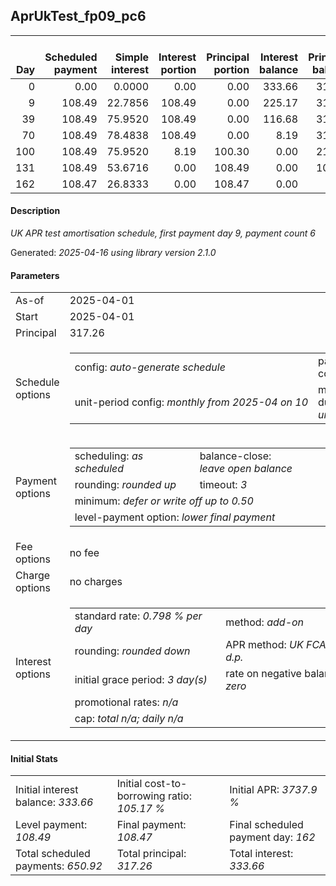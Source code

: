 <h2>AprUkTest_fp09_pc6</h2>
<table>
    <thead style="vertical-align: bottom;">
        <th style="text-align: right;">Day</th>
        <th style="text-align: right;">Scheduled payment</th>
        <th style="text-align: right;">Simple interest</th>
        <th style="text-align: right;">Interest portion</th>
        <th style="text-align: right;">Principal portion</th>
        <th style="text-align: right;">Interest balance</th>
        <th style="text-align: right;">Principal balance</th>
        <th style="text-align: right;">Total simple interest</th>
        <th style="text-align: right;">Total interest</th>
        <th style="text-align: right;">Total principal</th>
    </thead>
    <tr style="text-align: right;">
        <td class="ci00">0</td>
        <td class="ci01" style="white-space: nowrap;">0.00</td>
        <td class="ci02">0.0000</td>
        <td class="ci03">0.00</td>
        <td class="ci04">0.00</td>
        <td class="ci05">333.66</td>
        <td class="ci06">317.26</td>
        <td class="ci07">0.0000</td>
        <td class="ci08">0.00</td>
        <td class="ci09">0.00</td>
    </tr>
    <tr style="text-align: right;">
        <td class="ci00">9</td>
        <td class="ci01" style="white-space: nowrap;">108.49</td>
        <td class="ci02">22.7856</td>
        <td class="ci03">108.49</td>
        <td class="ci04">0.00</td>
        <td class="ci05">225.17</td>
        <td class="ci06">317.26</td>
        <td class="ci07">22.7856</td>
        <td class="ci08">108.49</td>
        <td class="ci09">0.00</td>
    </tr>
    <tr style="text-align: right;">
        <td class="ci00">39</td>
        <td class="ci01" style="white-space: nowrap;">108.49</td>
        <td class="ci02">75.9520</td>
        <td class="ci03">108.49</td>
        <td class="ci04">0.00</td>
        <td class="ci05">116.68</td>
        <td class="ci06">317.26</td>
        <td class="ci07">98.7377</td>
        <td class="ci08">216.98</td>
        <td class="ci09">0.00</td>
    </tr>
    <tr style="text-align: right;">
        <td class="ci00">70</td>
        <td class="ci01" style="white-space: nowrap;">108.49</td>
        <td class="ci02">78.4838</td>
        <td class="ci03">108.49</td>
        <td class="ci04">0.00</td>
        <td class="ci05">8.19</td>
        <td class="ci06">317.26</td>
        <td class="ci07">177.2214</td>
        <td class="ci08">325.47</td>
        <td class="ci09">0.00</td>
    </tr>
    <tr style="text-align: right;">
        <td class="ci00">100</td>
        <td class="ci01" style="white-space: nowrap;">108.49</td>
        <td class="ci02">75.9520</td>
        <td class="ci03">8.19</td>
        <td class="ci04">100.30</td>
        <td class="ci05">0.00</td>
        <td class="ci06">216.96</td>
        <td class="ci07">253.1735</td>
        <td class="ci08">333.66</td>
        <td class="ci09">100.30</td>
    </tr>
    <tr style="text-align: right;">
        <td class="ci00">131</td>
        <td class="ci01" style="white-space: nowrap;">108.49</td>
        <td class="ci02">53.6716</td>
        <td class="ci03">0.00</td>
        <td class="ci04">108.49</td>
        <td class="ci05">0.00</td>
        <td class="ci06">108.47</td>
        <td class="ci07">306.8450</td>
        <td class="ci08">333.66</td>
        <td class="ci09">208.79</td>
    </tr>
    <tr style="text-align: right;">
        <td class="ci00">162</td>
        <td class="ci01" style="white-space: nowrap;">108.47</td>
        <td class="ci02">26.8333</td>
        <td class="ci03">0.00</td>
        <td class="ci04">108.47</td>
        <td class="ci05">0.00</td>
        <td class="ci06">0.00</td>
        <td class="ci07">333.6784</td>
        <td class="ci08">333.66</td>
        <td class="ci09">317.26</td>
    </tr>
</table>
<h4>Description</h4>
<p><i>UK APR test amortisation schedule, first payment day 9, payment count 6</i></p>
<p>Generated: <i>2025-04-16 using library version 2.1.0</i></p>
<h4>Parameters</h4>
<table>
    <tr>
        <td>As-of</td>
        <td>2025-04-01</td>
    </tr>
    <tr>
        <td>Start</td>
        <td>2025-04-01</td>
    </tr>
    <tr>
        <td>Principal</td>
        <td>317.26</td>
    </tr>
    <tr>
        <td>Schedule options</td>
        <td>
            <table>
                <tr>
                    <td>config: <i>auto-generate schedule</i></td>
                    <td>payment count: <i>6</i></td>
                </tr>
                <tr>
                    <td style="white-space: nowrap;">unit-period config: <i>monthly from 2025-04 on 10</i></td>
                    <td>max duration: <i>unlimited</i></td>
                </tr>
            </table>
        </td>
    </tr>
    <tr>
        <td>Payment options</td>
        <td>
            <table>
                <tr>
                    <td>scheduling: <i>as scheduled</i></td>
                    <td>balance-close: <i>leave&nbsp;open&nbsp;balance</i></td>
                </tr>
                <tr>
                    <td>rounding: <i>rounded up</i></td>
                    <td>timeout: <i>3</i></td>
                </tr>
                <tr>
                    <td colspan='2'>minimum: <i>defer&nbsp;or&nbsp;write&nbsp;off&nbsp;up&nbsp;to&nbsp;0.50</i></td>
                </tr>
                <tr>
                    <td colspan='2'>level-payment option: <i>lower&nbsp;final&nbsp;payment</i></td>
                </tr>
            </table>
        </td>
    </tr>
    <tr>
        <td>Fee options</td>
        <td>no fee
        </td>
    </tr>
    <tr>
        <td>Charge options</td>
        <td>no charges
        </td>
    </tr>
    <tr>
        <td>Interest options</td>
        <td>
            <table>
                <tr>
                    <td>standard rate: <i>0.798 % per day</i></td>
                    <td>method: <i>add-on</i></td>
                </tr>
                <tr>
                    <td>rounding: <i>rounded down</i></td>
                    <td>APR method: <i>UK FCA to 1 d.p.</i></td>
                </tr>
                <tr>
                    <td>initial grace period: <i>3 day(s)</i></td>
                    <td>rate on negative balance: <i>zero</i></td>
                </tr>
                <tr>
                    <td colspan="2">promotional rates: <i><i>n/a</i></i></td>
                </tr>
                <tr>
                    <td colspan="2">cap: <i>total <i>n/a</i>; daily <i>n/a</i></td>
                </tr>
            </table>
        </td>
    </tr>
</table>
<h4>Initial Stats</h4>
<table>
    <tr>
        <td>Initial interest balance: <i>333.66</i></td>
        <td>Initial cost-to-borrowing ratio: <i>105.17 %</i></td>
        <td>Initial APR: <i>3737.9 %</i></td>
    </tr>
    <tr>
        <td>Level payment: <i>108.49</i></td>
        <td>Final payment: <i>108.47</i></td>
        <td>Final scheduled payment day: <i>162</i></td>
    </tr>
    <tr>
        <td>Total scheduled payments: <i>650.92</i></td>
        <td>Total principal: <i>317.26</i></td>
        <td>Total interest: <i>333.66</i></td>
    </tr>
</table>
